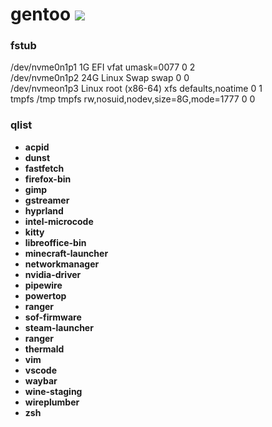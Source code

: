 # gentoo [![](https://img.shields.io/badge/version-0.0.1-green.svg)]()

### fstub
/dev/nvme0n1p1 1G EFI vfat umask=0077 0 2 \
/dev/nvme0n1p2 24G Linux Swap swap 0 0 \
/dev/nvmeon1p3 Linux root (x86-64) xfs defaults,noatime 0 1 \
tmpfs /tmp tmpfs rw,nosuid,nodev,size=8G,mode=1777 0 0

### qlist
- __acpid__
- __dunst__
- __fastfetch__
- __firefox-bin__
- __gimp__
- __gstreamer__
- __hyprland__
- __intel-microcode__
- __kitty__
- __libreoffice-bin__
- __minecraft-launcher__
- __networkmanager__
- __nvidia-driver__
- __pipewire__
- __powertop__
- __ranger__
- __sof-firmware__
- __steam-launcher__
- __ranger__
- __thermald__
- __vim__
- __vscode__
- __waybar__
- __wine-staging__
- __wireplumber__
- __zsh__
